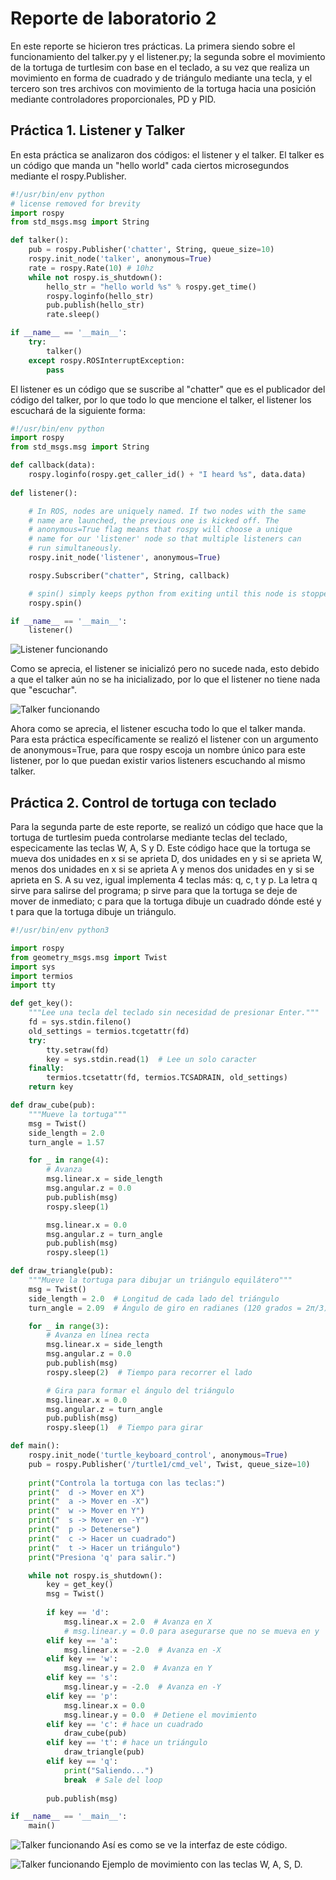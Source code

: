 # Reporte de laboratorio 2
En este reporte se hicieron tres prácticas. La primera siendo sobre el funcionamiento del talker.py y el listener.py; la segunda sobre el movimiento de la tortuga de turtlesim con base en el teclado, a su vez que realiza un movimiento en forma de cuadrado y de triángulo mediante una tecla, y el tercero son tres archivos con movimiento de la tortuga hacia una posición mediante controladores proporcionales, PD y PID.

## Práctica 1. Listener y Talker

En esta práctica se analizaron dos códigos: el listener y el talker. El talker es un código que manda un "hello world" cada ciertos microsegundos mediante el rospy.Publisher. 

```python
#!/usr/bin/env python
# license removed for brevity
import rospy
from std_msgs.msg import String

def talker():
    pub = rospy.Publisher('chatter', String, queue_size=10)
    rospy.init_node('talker', anonymous=True)
    rate = rospy.Rate(10) # 10hz
    while not rospy.is_shutdown():
        hello_str = "hello world %s" % rospy.get_time()
        rospy.loginfo(hello_str)
        pub.publish(hello_str)
        rate.sleep()

if __name__ == '__main__':
    try:
        talker()
    except rospy.ROSInterruptException:
        pass
```
El listener es un código que se suscribe al "chatter" que es el publicador del código del talker, por lo que todo lo que mencione el talker, el listener los escuchará de la siguiente forma:

```python
#!/usr/bin/env python
import rospy
from std_msgs.msg import String

def callback(data):
    rospy.loginfo(rospy.get_caller_id() + "I heard %s", data.data)
    
def listener():

    # In ROS, nodes are uniquely named. If two nodes with the same
    # name are launched, the previous one is kicked off. The
    # anonymous=True flag means that rospy will choose a unique
    # name for our 'listener' node so that multiple listeners can
    # run simultaneously.
    rospy.init_node('listener', anonymous=True)

    rospy.Subscriber("chatter", String, callback)

    # spin() simply keeps python from exiting until this node is stopped
    rospy.spin()

if __name__ == '__main__':
    listener()
```

![Listener funcionando](/Lab2/Images/Captura%20de%20pantalla%201.png)

Como se aprecia, el listener se inicializó pero no sucede nada, esto debido a que el talker aún no se ha inicializado, por lo que el listener no tiene nada que "escuchar".

![Talker funcionando](/Lab2/Images/Captura%20de%20pantalla%202.png)

Ahora como se aprecia, el listener escucha todo lo que el talker manda. Para esta práctica específicamente se realizó el listener con un argumento de anonymous=True, para que rospy escoja un nombre único para este listener, por lo que puedan existir varios listeners escuchando al mismo talker.

## Práctica 2. Control de tortuga con teclado

Para la segunda parte de este reporte, se realizó un código que hace que la tortuga de turtlesim pueda controlarse mediante teclas del teclado, especicamente las teclas W, A, S y D. Este código hace que la tortuga se mueva dos unidades en x si se aprieta D, dos unidades en y si se aprieta W, menos dos unidades en x si se aprieta A y menos dos unidades en y si se aprieta en S. A su vez, igual implementa 4 teclas más: q, c, t y p. La letra q sirve para salirse del programa; p sirve para que la tortuga se deje de mover de inmediato; c para que la tortuga dibuje un cuadrado dónde esté y t para que la tortuga dibuje un triángulo.

```python
#!/usr/bin/env python3

import rospy
from geometry_msgs.msg import Twist
import sys
import termios
import tty

def get_key():
    """Lee una tecla del teclado sin necesidad de presionar Enter."""
    fd = sys.stdin.fileno()
    old_settings = termios.tcgetattr(fd)
    try:
        tty.setraw(fd)
        key = sys.stdin.read(1)  # Lee un solo caracter
    finally:
        termios.tcsetattr(fd, termios.TCSADRAIN, old_settings)
    return key

def draw_cube(pub):
    """Mueve la tortuga"""
    msg = Twist()
    side_length = 2.0
    turn_angle = 1.57

    for _ in range(4):
        # Avanza
        msg.linear.x = side_length
        msg.angular.z = 0.0
        pub.publish(msg)
        rospy.sleep(1)

        msg.linear.x = 0.0
        msg.angular.z = turn_angle
        pub.publish(msg)
        rospy.sleep(1)

def draw_triangle(pub):
    """Mueve la tortuga para dibujar un triángulo equilátero"""
    msg = Twist()
    side_length = 2.0  # Longitud de cada lado del triángulo
    turn_angle = 2.09  # Ángulo de giro en radianes (120 grados = 2π/3)

    for _ in range(3):
        # Avanza en línea recta
        msg.linear.x = side_length
        msg.angular.z = 0.0
        pub.publish(msg)
        rospy.sleep(2)  # Tiempo para recorrer el lado

        # Gira para formar el ángulo del triángulo
        msg.linear.x = 0.0
        msg.angular.z = turn_angle
        pub.publish(msg)
        rospy.sleep(1)  # Tiempo para girar

def main():
    rospy.init_node('turtle_keyboard_control', anonymous=True)
    pub = rospy.Publisher('/turtle1/cmd_vel', Twist, queue_size=10)
    
    print("Controla la tortuga con las teclas:")
    print("  d -> Mover en X")
    print("  a -> Mover en -X")
    print("  w -> Mover en Y")
    print("  s -> Mover en -Y")
    print("  p -> Detenerse")
    print("  c -> Hacer un cuadrado")
    print("  t -> Hacer un triángulo")
    print("Presiona 'q' para salir.")

    while not rospy.is_shutdown():
        key = get_key()
        msg = Twist()
        
        if key == 'd':
            msg.linear.x = 2.0  # Avanza en X
            # msg.linear.y = 0.0 para asegurarse que no se mueva en y
        elif key == 'a':
            msg.linear.x = -2.0  # Avanza en -X
        elif key == 'w':
            msg.linear.y = 2.0  # Avanza en Y
        elif key == 's':
            msg.linear.y = -2.0  # Avanza en -Y
        elif key == 'p':
            msg.linear.x = 0.0
            msg.linear.y = 0.0  # Detiene el movimiento
        elif key == 'c': # hace un cuadrado
            draw_cube(pub)
        elif key == 't': # hace un triángulo
            draw_triangle(pub)
        elif key == 'q':  
            print("Saliendo...")
            break  # Sale del loop
        
        pub.publish(msg)

if __name__ == '__main__':
    main()
```

![Talker funcionando](/Lab2/Images/Captura%20de%20pantalla%203.png)
Así es como se ve la interfaz de este código.

![Talker funcionando](/Lab2/Images/Captura%20de%20pantalla%204.png)
Ejemplo de movimiento con las teclas W, A, S, D.